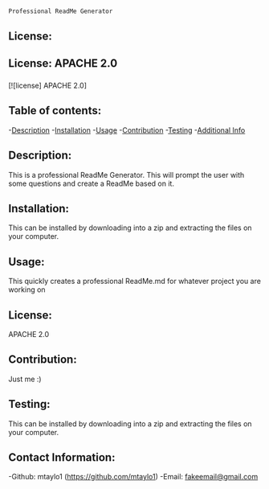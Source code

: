 # 
    Professional ReadMe Generator
   ## License:
   ## License: APACHE 2.0  
   ### 
   [![license] APACHE 2.0]
    
   ## Table of contents:
   -[Description](#description)
   -[Installation](#installation)
   -[Usage](#usage)
   -[Contribution](#contribution)
   -[Testing](#testing)
   -[Additional Info](#addtional-info)

   ## Description:
   This is a professional ReadMe Generator. This will prompt the user with some questions and create a ReadMe based on it.
   ## Installation:
   This can be installed by downloading into a zip and extracting the files on your computer.
   ## Usage:
   This quickly creates a professional ReadMe.md for whatever project you are working on
   ## License:
   APACHE 2.0
   ## Contribution:
   Just me :)
   ## Testing:
   This can be installed by downloading into a zip and extracting the files on your computer.
   ## Contact Information: 
   -Github: mtaylo1 (https://github.com/mtaylo1)
   -Email: fakeemail@gmail.com
   